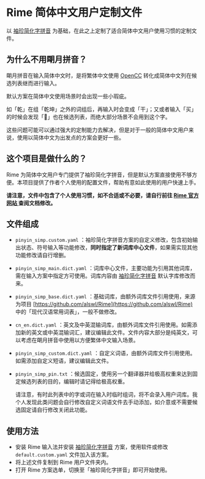 # Rime 简体中文用户定制文件
以 [袖珍简化字拼音](https://github.com/rime/rime-pinyin-simp) 为基础，在此之上定制了适合简体中文用户使用习惯的定制文件。

## 为什么不用朙月拼音？

朙月拼音在输入简体中文时，是将繁体中文使用 [OpenCC](https://github.com/BYVoid/OpenCC) 转化成简体中文列在候选列表继而进行输入。

默认方案在简体中文使用场景时会出现一些小瑕疵。

如「乾」在组「乾坤」之外的词组后，再输入时会变成「干」；又或者输入「买」的时候会发现「𧹒」也在候选列表，而绝大部分场景不会用到这个字。

这些问题可能可以通过强大的定制能力去解决，但是对于一般的简体中文用户来说，使用以简体中文为出发点的方案会更好一些。

## 这个项目是做什么的？

Rime 为简体中文用户专门提供了袖珍简化字拼音，但是默认方案直接使用不够方便。本项目提供了作者个人使用的配置文件，帮助有意如此使用的用户快速上手。

**请注意，文件中包含了个人使用习惯，如不合适或不必要，请自行前往 [Rime 官方网站 ](https://rime.im/)查阅文档修改。**

## 文件组成

- `pinyin_simp.custom.yaml` ：袖珍简化字拼音方案的自定义修改，包含初始输出状态、符号输入等功能修改，**同时指定了新词库中心文件**，如果需实现其他功能修改请自行增删。

- `pinyin_simp_main.dict.yaml` ：词库中心文件，主要功能为引用其他词库，需在输入方案中指定方可使用。词库内容由 [袖珍简化字拼音](https://github.com/rime/rime-pinyin-simp) 默认字库修改而来。

- `pinyin_simp_base.dict.yaml` ：基础词库，由额外词库文件引用使用，来源为项目 [https://github.com/alswl/Rime](https://github.com/alswl/Rime) 中的「现代汉语常用词表」，一般不做修改。

- `cn_en.dict.yaml` ：英文及中英混输词库，由额外词库文件引用使用。如需添加新的英文或中英混输词汇，建议编辑此文件。文件内容大部分是纯英文，可以考虑在朙月拼音中使用以方便繁体中文输入场景。

- `pinyin_simp_custom.dict.yaml` ：自定义词语，由额外词库文件引用使用。如需添加自定义短语，建议编辑此文件。

- `pinyin_simp_pin.txt` ：候选固定，使用另一个翻译器并给极高权重来达到固定候选列表的目的，编辑时请记得给极高权重。

  请注意，有时此列表中的字或词在输入时临时组词，将不会录入用户词库。我个人发现此类问题会自行修改自定义词语文件去手动添加，如介意或不需要候选固定请自行修改关闭此功能。

## 使用方法

- 安装 Rime 输入法并安装 [袖珍简化字拼音](https://github.com/rime/rime-pinyin-simp) 方案，使用软件或修改 `default.custom.yaml` 文件加入该方案。
- 将上述文件复制到 Rime 用户文件夹内。
-  打开 Rime 方案选单，切换至「袖珍简化字拼音」即可开始使用。